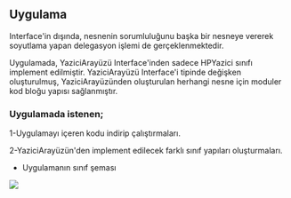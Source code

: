 ## Uygulama

Interface'in dışında, nesnenin sorumluluğunu başka bir nesneye vererek soyutlama yapan delegasyon işlemi de gerçeklenmektedir.

Uygulamada, YaziciArayüzü Interface'inden sadece HPYazici sınıfı implement edilmiştir. 
YaziciArayüzü Interface'i tipinde değişken oluşturulmuş, YaziciArayüzünden oluşturulan herhangi nesne için moduler kod bloğu yapısı sağlanmıştır.


### Uygulamada istenen;

1-Uygulamayı içeren kodu indirip çalıştırmaları.

2-YaziciArayüzün'den implement edilecek farklı sınıf yapıları oluşturmaları.


* Uygulamanın sınıf şeması

![](https://github.com/celalceken/NesneYonelimliAnalizVeTasarimDersiUygulamalari/blob/master/Sekiller/02/UygulamaInterface.png)
